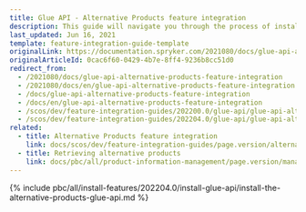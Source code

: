 ```yaml
---
title: Glue API - Alternative Products feature integration
description: This guide will navigate you through the process of installing and configuring the Alternative Products API feature in the Spryker OS.
last_updated: Jun 16, 2021
template: feature-integration-guide-template
originalLink: https://documentation.spryker.com/2021080/docs/glue-api-alternative-products-feature-integration
originalArticleId: 0cac6f60-0429-4b7e-8ff4-9236b8cc51d0
redirect_from:
  - /2021080/docs/glue-api-alternative-products-feature-integration
  - /2021080/docs/en/glue-api-alternative-products-feature-integration
  - /docs/glue-api-alternative-products-feature-integration
  - /docs/en/glue-api-alternative-products-feature-integration
  - /scos/dev/feature-integration-guides/202200.0/glue-api/glue-api-alternative-products-feature-integration.html
  - /scos/dev/feature-integration-guides/202204.0/glue-api/glue-api-alternative-products-feature-integration.html
related:
  - title: Alternative Products feature integration
    link: docs/scos/dev/feature-integration-guides/page.version/alternative-products-feature-integration.html
  - title: Retrieving alternative products
    link: docs/pbc/all/product-information-management/page.version/manage-using-glue-api/retrieve-alternative-products.html
---
```


{% include pbc/all/install-features/202204.0/install-glue-api/install-the-alternative-products-glue-api.md %} <!-- To edit, see /_includes/pbc/all/install-features/202204.0/install-glue-api/install-the-alternative-products-glue-api.md -->
